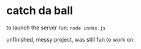 # catch da ball
to launch the server run: `node index.js`

unfinished, messy project, was still fun to work on.
